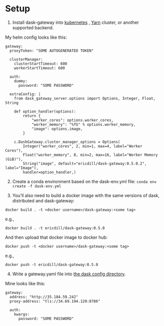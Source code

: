 # Setup

1. Install dask-gateway into [kubernetes](https://gateway.dask.org/install-kube.html) , [Yarn](https://gateway.dask.org/install-kube.html) cluster, or another supported backend.

My helm config looks like this:
```
gateway:
  proxyToken: "SOME AUTOGENERATED TOKEN"

  clusterManager:
    clusterStartTimeout: 600
    workerStartTimeout: 600

  auth:
    dummy:
      password: "SOME PASSWORD"

  extraConfig: |
    from dask_gateway_server.options import Options, Integer, Float, String

    def option_handler(options):
        return {
            "worker_cores": options.worker_cores,
            "worker_memory": "%fG" % options.worker_memory,
            "image": options.image,
        }

    c.DaskGateway.cluster_manager_options = Options(
        Integer("worker_cores", 2, min=1, max=4, label="Worker Cores"),
        Float("worker_memory", 8, min=2, max=16, label="Worker Memory (GiB)"),
        String("image", default="ericdill/dask-gateway:0.5.0.2", label="Image"),
        handler=option_handler,)
```

2. Create a conda environment based on the dask-env.yml file:
`conda env create -f dask-env.yml`

3. You'll also need to build a docker image with the same versions of dask, distributed and dask-gateway:

`docker build . -t <docker username>/dask-gateway:<some tag>`

e.g., 

`docker build . -t ericdill/dask-gateway:0.5.0`

And then upload that docker image to docker hub:

`docker push -t <docker username>/dask-gateway:<some tag>`

e.g., 

`docker push -t ericdill/dask-gateway:0.5.0`

4. Write a gateway.yaml file into [the dask config directory](https://docs.dask.org/en/latest/configuration.html).

Mine looks like this:
```
gateway:
  address: "http://35.184.59.242"
  proxy-address: "tls://34.69.194.120:8786"

  auth:
    kwargs:
      password: "SOME PASSWORD"
```
